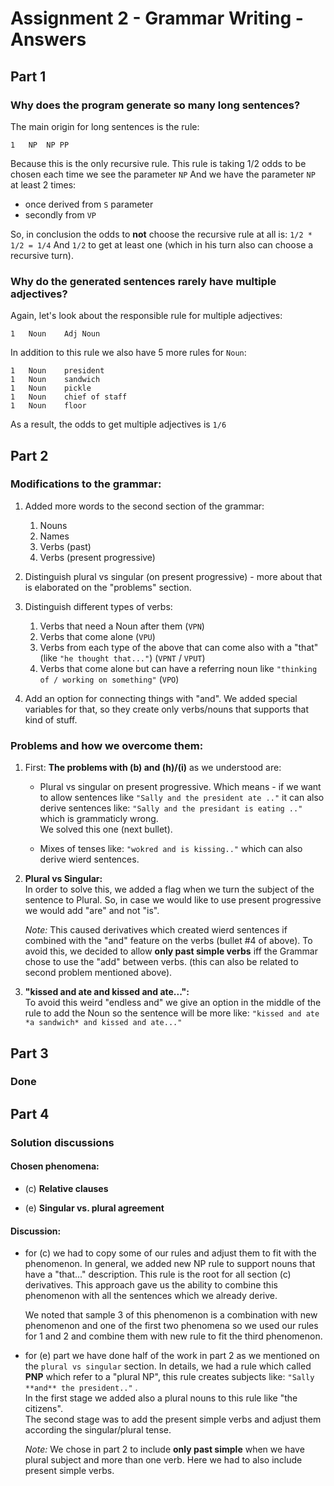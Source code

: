 
# Assignment 2 - Grammar Writing - Answers


<div class="page">

## Part 1


### Why does the program generate so many long sentences?

The main origin for long sentences is the rule:

    1	NP	NP PP

Because this is the only recursive rule.
This rule is taking 1/2 odds to be chosen each time we see the parameter `NP`
And we have the parameter `NP` at least 2 times:

* once derived from `S` parameter
* secondly from `VP`

So, in conclusion the odds to **not** choose the recursive rule at all is: `1/2 * 1/2 = 1/4`
And `1/2` to get at least one (which in his turn also can choose a recursive turn).


### Why do the generated sentences rarely have multiple adjectives?

Again, let's look about the responsible rule for multiple adjectives:

    1	Noun	Adj Noun

In addition to this rule we also have 5 more rules for `Noun`:

    1	Noun	president
    1	Noun	sandwich
    1	Noun	pickle
    1	Noun	chief of staff
    1	Noun	floor

As a result, the odds to get multiple adjectives is `1/6`

</div><div class="page">

## Part 2

### Modifications to the grammar:

 1. Added more words to the second section of the grammar:

    1. Nouns
    2. Names
    3. Verbs (past)
    4. Verbs (present progressive)

 2. Distinguish plural vs singular (on present progressive) - more about that
    is elaborated on the "problems" section.

 3. Distinguish different types of verbs:

    1. Verbs that need a Noun after them (`VPN`)
    2. Verbs that come alone (`VPU`)
    3. Verbs from each type of the above that can come also with a "that" (like `"he thought that..."`) (`VPNT` / `VPUT`)
    4. Verbs that come alone but can have a referring noun like `"thinking of / working on something"` (`VPO`)

 4. Add an option for connecting things with "and".
    We added special variables for that, so they create only verbs/nouns that supports that kind of stuff.

### Problems and how we overcome them:

 1. First: **The problems with (b) and (h)/(i)** as we understood are:

      - Plural vs singular on present progressive. Which means - if we want
          to allow sentences like `"Sally and the president ate .."` it can also derive
          sentences like: `"Sally and the presidant is eating .."` which is
          grammaticly wrong. <br/>
          We solved this one (next bullet).
  
      - Mixes of tenses like: `"wokred and is kissing.."` which can also derive wierd sentences.

 2. **Plural vs Singular:**<br/>
    In order to solve this, we added a flag when we turn the subject
    of the sentence to Plural. So, in case we would like to use present progressive
    we would add "are" and not "is".

    *Note:* This caused derivatives which created wierd sentences if
    combined with the "and" feature on the verbs (bullet #4 of above).
    To avoid this, we decided to allow **only past simple verbs** iff the Grammar chose
    to use the "add" between verbs. (this can also be related to second problem mentioned above).

 3. **"kissed and ate and kissed and ate...":** <br/>
    To avoid this weird "endless and" we
    give an option in the middle of the rule to add the Noun so the sentence will be more
    like: `"kissed and ate *a sandwich* and kissed and ate..."`

</div><div class="page">

## Part 3

### Done



## Part 4

### Solution discussions

#### Chosen phenomena:

 * (c) **Relative clauses**

 * (e) **Singular vs. plural agreement**

#### Discussion:

 * for (c) we had to copy some of our rules and adjust them to fit with the phenomenon.
    In general, we added new NP rule to support nouns that have a "that..." description.
    This rule is the root for all section (c) derivatives.
    This approach gave us the ability to combine this phenomenon with all the
    sentences which we already derive.

    We noted that sample 3 of this phenomenon is a combination with
    new phenomenon and one of the first two phenomena so we used our rules for 1 and 2
    and combine them with new rule to fit the third phenomenon.

 * for (e) part we have done half of the work in part 2 as we mentioned on the `plural vs singular` section.
    In details, we had a rule which called **PNP** which refer to a "plural NP",
    this rule creates subjects like: `"Sally **and** the president.."` .<br />
    In the first stage we added also a plural nouns to this rule like "the citizens".<br/>
    The second stage was to add the present simple verbs and adjust them according the singular/plural tense.

    *Note:* We chose in part 2 to include **only past simple** when we
    have plural subject and more than one verb. Here we had to also include
    present simple verbs.


</div>

